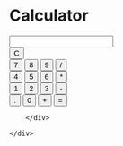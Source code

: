 
<!DOCTYPE html>
<html lang="en">
<head>
    <meta charset="UTF-8">
    <meta name="viewport" content="width=device-width, initial-scale=1.0">
    <title>Document</title>
    <link href="/Calculator/style.css" rel="stylesheet" />
    
</head>
<body>
    <div class="calculator">
        <h1>Calculator</h1>
        <input type="text" id="display"/>
        <div class="buttons">
            <button onclick="clearDisplay()" class="btn">C</button>
            <div class="button-wrap">
                <button onclick="displayValue(7)" class="btn">7</button>
                <button onclick="displayValue(8)" class="btn">8</button>
                <button onclick="displayValue(9)"  class="btn">9</button>
                <button onclick="displayValue('/')"  class="btn">/</button>
            </div>
            <div class="button-wrap">
                <button  onclick="displayValue(4)" class="btn">4</button>
                <button onclick="displayValue(5)"  class="btn">5</button>
                <button onclick="displayValue(6)"  class="btn">6</button>
                <button onclick="displayValue('*')"class="btn">*</button>
            </div>
            <div class="button-wrap">
                <button onclick="displayValue(1)"class="btn">1</button>
                <button onclick="displayValue(2)" class="btn">2</button>
                <button onclick="displayValue(3)"class="btn">3</button>
                <button onclick="displayValue('-')" class="btn">-</button>
            </div>
            <div class="button-wrap">
                <button  onclick="displayValue('.')" class="btn">.</button>
                <button  onclick="displayValue(0)" class="btn">0</button>
                <button  onclick="displayValue('+')"class="btn">+</button>
                <button  onclick="calculate('=')"class="btn">=</button>
            </div>

        </div>

    </div>
    
</body>
<script src="/Calculator/js-calci/calci-script.js"></script>
</html>
